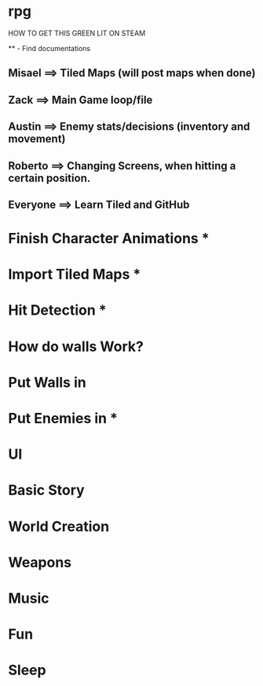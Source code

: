 # rpg
HOW TO GET THIS GREEN LIT ON STEAM 

** - Find documentations

## Misael ==> Tiled Maps (will post maps when done)

## Zack ==> Main Game loop/file 

## Austin ==> Enemy stats/decisions (inventory and movement)

## Roberto ==> Changing Screens, when hitting a certain position.

## Everyone ==> Learn Tiled and GitHub 



# Finish Character Animations   *

# Import Tiled Maps   *

# Hit Detection   *

# How do walls Work?

# Put Walls in

# Put Enemies in   *

# UI

# Basic Story

# World Creation

# Weapons

# Music

# Fun

# Sleep

 
